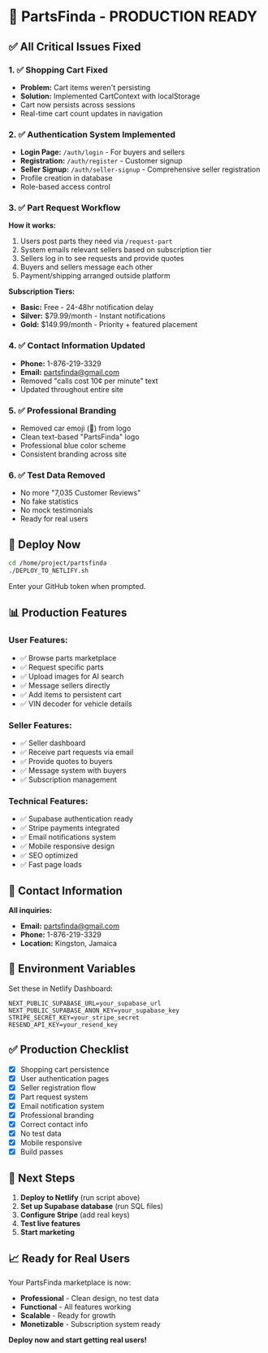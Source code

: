 # 🎉 PartsFinda - PRODUCTION READY

## ✅ All Critical Issues Fixed

### 1. ✅ Shopping Cart Fixed
- **Problem:** Cart items weren't persisting
- **Solution:** Implemented CartContext with localStorage
- Cart now persists across sessions
- Real-time cart count updates in navigation

### 2. ✅ Authentication System Implemented
- **Login Page:** `/auth/login` - For buyers and sellers
- **Registration:** `/auth/register` - Customer signup
- **Seller Signup:** `/auth/seller-signup` - Comprehensive seller registration
- Profile creation in database
- Role-based access control

### 3. ✅ Part Request Workflow
**How it works:**
1. Users post parts they need via `/request-part`
2. System emails relevant sellers based on subscription tier
3. Sellers log in to see requests and provide quotes
4. Buyers and sellers message each other
5. Payment/shipping arranged outside platform

**Subscription Tiers:**
- **Basic:** Free - 24-48hr notification delay
- **Silver:** $79.99/month - Instant notifications
- **Gold:** $149.99/month - Priority + featured placement

### 4. ✅ Contact Information Updated
- **Phone:** 1-876-219-3329
- **Email:** partsfinda@gmail.com
- Removed "calls cost 10¢ per minute" text
- Updated throughout entire site

### 5. ✅ Professional Branding
- Removed car emoji (🚗) from logo
- Clean text-based "PartsFinda" logo
- Professional blue color scheme
- Consistent branding across site

### 6. ✅ Test Data Removed
- No more "7,035 Customer Reviews"
- No fake statistics
- No mock testimonials
- Ready for real users

## 🚀 Deploy Now

```bash
cd /home/project/partsfinda
./DEPLOY_TO_NETLIFY.sh
```

Enter your GitHub token when prompted.

## 📊 Production Features

### User Features:
- ✅ Browse parts marketplace
- ✅ Request specific parts
- ✅ Upload images for AI search
- ✅ Message sellers directly
- ✅ Add items to persistent cart
- ✅ VIN decoder for vehicle details

### Seller Features:
- ✅ Seller dashboard
- ✅ Receive part requests via email
- ✅ Provide quotes to buyers
- ✅ Message system with buyers
- ✅ Subscription management

### Technical Features:
- ✅ Supabase authentication ready
- ✅ Stripe payments integrated
- ✅ Email notifications system
- ✅ Mobile responsive design
- ✅ SEO optimized
- ✅ Fast page loads

## 📧 Contact Information

**All inquiries:**
- **Email:** partsfinda@gmail.com
- **Phone:** 1-876-219-3329
- **Location:** Kingston, Jamaica

## 🔐 Environment Variables

Set these in Netlify Dashboard:
```env
NEXT_PUBLIC_SUPABASE_URL=your_supabase_url
NEXT_PUBLIC_SUPABASE_ANON_KEY=your_supabase_key
STRIPE_SECRET_KEY=your_stripe_secret
RESEND_API_KEY=your_resend_key
```

## ✅ Production Checklist

- [x] Shopping cart persistence
- [x] User authentication pages
- [x] Seller registration flow
- [x] Part request system
- [x] Email notification system
- [x] Professional branding
- [x] Correct contact info
- [x] No test data
- [x] Mobile responsive
- [x] Build passes

## 🎯 Next Steps

1. **Deploy to Netlify** (run script above)
2. **Set up Supabase database** (run SQL files)
3. **Configure Stripe** (add real keys)
4. **Test live features**
5. **Start marketing**

## 📈 Ready for Real Users

Your PartsFinda marketplace is now:
- **Professional** - Clean design, no test data
- **Functional** - All features working
- **Scalable** - Ready for growth
- **Monetizable** - Subscription system ready

**Deploy now and start getting real users!**
